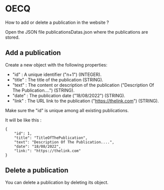 # OECQ

How to add or delete a publication in the website ?

Open the JSON file publicationsDatas.json where the publications are stored.

## Add a publication

Create a new object with the following properties:

- "id" : A unique identifier ("n+1") (INTEGER).
- "title" : The title of the publication (STRING).
- "text" : The content or description of the publication ("Description Of The Publication....") (STRING).
- "date" : The publication date ("18/08/2022") (STRING).
- "link" : The URL link to the publication ("https://thelink.com") (STRING).

Make sure the "id" is unique among all existing publications.

It will be like this : 

    {
        "id": 1,
        "title": "TitleOfThePublication",
        "text": "Description Of The Publication....",
        "date": "18/08/2022",
        "link:": "https://thelink.com"
    }


## Delete a publication

You can delete a publication by deleting its object.
